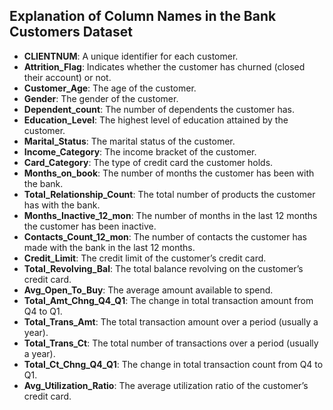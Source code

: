 ## Explanation of Column Names in the Bank Customers Dataset

- **CLIENTNUM**: A unique identifier for each customer.
- **Attrition_Flag**: Indicates whether the customer has churned (closed their account) or not.
- **Customer_Age**: The age of the customer.
- **Gender**: The gender of the customer.
- **Dependent_count**: The number of dependents the customer has.
- **Education_Level**: The highest level of education attained by the customer.
- **Marital_Status**: The marital status of the customer.
- **Income_Category**: The income bracket of the customer.
- **Card_Category**: The type of credit card the customer holds.
- **Months_on_book**: The number of months the customer has been with the bank.
- **Total_Relationship_Count**: The total number of products the customer has with the bank.
- **Months_Inactive_12_mon**: The number of months in the last 12 months the customer has been inactive.
- **Contacts_Count_12_mon**: The number of contacts the customer has made with the bank in the last 12 months.
- **Credit_Limit**: The credit limit of the customer’s credit card.
- **Total_Revolving_Bal**: The total balance revolving on the customer’s credit card.
- **Avg_Open_To_Buy**: The average amount available to spend.
- **Total_Amt_Chng_Q4_Q1**: The change in total transaction amount from Q4 to Q1.
- **Total_Trans_Amt**: The total transaction amount over a period (usually a year).
- **Total_Trans_Ct**: The total number of transactions over a period (usually a year).
- **Total_Ct_Chng_Q4_Q1**: The change in total transaction count from Q4 to Q1.
- **Avg_Utilization_Ratio**: The average utilization ratio of the customer’s credit card.
